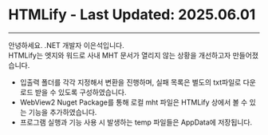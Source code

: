 # HTMLify - Last Updated: 2025.06.01
---
안녕하세요. .NET 개발자 이은석입니다. <br>
HTMLify는 엣지와 워드로 사내 MHT 문서가 열리지 않는 상황을 개선하고자 만들어졌습니다.
- 입출력 폴더를 각각 지정해서 변환을 진행하며, 실패 목록은 별도의 txt파일로 다운로드 받을 수 있도록 구성하였습니다.
- WebView2 Nuget Package를 통해 로컬 mht 파일은 HTMLify 상에서 볼 수 있는 기능을 추가하였습니다.
- 프로그램 실행과 기능 사용 시 발생하는 temp 파일들은 AppData에 저장됩니다.
